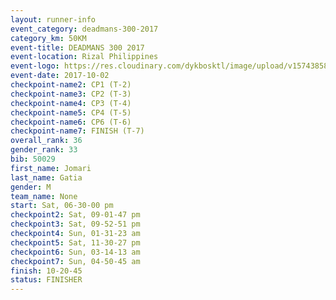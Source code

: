 ```yaml
---
layout: runner-info 
event_category: deadmans-300-2017 
category_km: 50KM 
event-title: DEADMANS 300 2017 
event-location: Rizal Philippines 
event-logo: https://res.cloudinary.com/dykbosktl/image/upload/v1574385898/Logo/2017-DM300-Logo_ljecaw.jpg 
event-date: 2017-10-02 
checkpoint-name2: CP1 (T-2) 
checkpoint-name3: CP2 (T-3) 
checkpoint-name4: CP3 (T-4) 
checkpoint-name5: CP4 (T-5) 
checkpoint-name6: CP6 (T-6) 
checkpoint-name7: FINISH (T-7) 
overall_rank: 36
gender_rank: 33
bib: 50029
first_name: Jomari
last_name: Gatia
gender: M
team_name: None
start: Sat, 06-30-00 pm
checkpoint2: Sat, 09-01-47 pm
checkpoint3: Sat, 09-52-51 pm
checkpoint4: Sun, 01-31-23 am
checkpoint5: Sat, 11-30-27 pm
checkpoint6: Sun, 03-14-13 am
checkpoint7: Sun, 04-50-45 am
finish: 10-20-45
status: FINISHER
---
```


